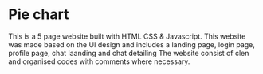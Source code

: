 # Pie chart
This is a 5 page website built with HTML CSS & Javascript. This website was made based on the UI design and includes a landing page, login page, profile page, chat laanding and chat detailing
The website consist of clen and organised codes with comments where necessary.
